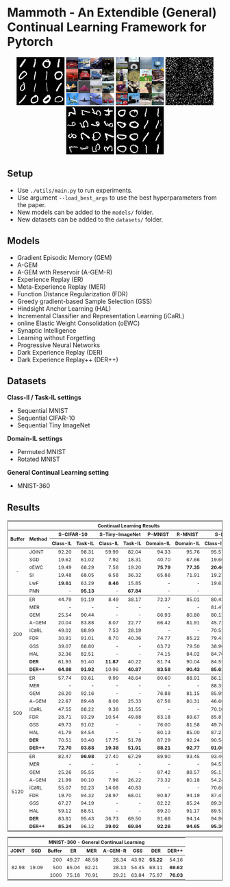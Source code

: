 # Mammoth - An Extendible (General) Continual Learning Framework for Pytorch

<p align="center">
  <img width="112" height="112" src="seq_mnist.gif" alt="Sequential MNIST">
  <img width="112" height="112" src="seq_cifar10.gif" alt="Sequential CIFAR-10">
  <img width="112" height="112" src="seq_tinyimg.gif" alt="Sequential TinyImagenet">
  <img width="112" height="112" src="perm_mnist.gif" alt="Permuted MNIST">
  <img width="112" height="112" src="rot_mnist.gif" alt="Rotated MNIST">
  <img width="112" height="112" src="mnist360.gif" alt="MNIST-360">
</p>

## Setup

+ Use `./utils/main.py` to run experiments.
+ Use argument `--load_best_args` to use the best hyperparameters from the paper.
+ New models can be added to the `models/` folder.
+ New datasets can be added to the `datasets/` folder.

## Models

+ Gradient Episodic Memory (GEM)
+ A-GEM
+ A-GEM with Reservoir (A-GEM-R)
+ Experience Replay (ER)
+ Meta-Experience Replay (MER)
+ Function Distance Regularization (FDR)
+ Greedy gradient-based Sample Selection (GSS)
+ Hindsight Anchor Learning (HAL)
+ Incremental Classifier and Representation Learning (iCaRL)
+ online Elastic Weight Consolidation (oEWC)
+ Synaptic Intelligence
+ Learning without Forgetting
+ Progressive Neural Networks
+ Dark Experience Replay (DER)
+ Dark Experience Replay++ (DER++)

## Datasets

**Class-Il / Task-IL settings**

+ Sequential MNIST
+ Sequential CIFAR-10
+ Sequential Tiny ImageNet

**Domain-IL settings**

+ Permuted MNIST
+ Rotated MNIST

**General Continual Learning setting**

+ MNIST-360

## Results

<table style="
    font-size: 11px;
    white-space: nowrap;
    text-align: right;
    border: 2px solid darkgray;
">
<thead style="/* border-top: 2px solid darkgray; */border-bottom: 2px solid darkgray;">
<tr><th colspan="10" style="text-align:center;">Continual Learning Results</th></tr>
<tr>
    <th rowspan="2" style="text-align:center;">Buffer</th>
    <th rowspan="2" style="text-align:center;">Method</th>
    <th colspan="2" style="text-align:center;">S-CIFAR-10</th>
    <th colspan="2" style="text-align:center;">S-Tiny-ImageNet</th>
    <th style="text-align:center;">P-MNIST</th>
    <th style="text-align:center;">R-MNIST</th>
    <th colspan="2" style="text-align:center;">S-MNIST</th>
</tr>
<tr>
    <th style="text-align:center;">Class-IL</th>
    <th style="text-align:center;">Task-IL</th>
    <th style="text-align:center;">Class-IL</th>
    <th style="text-align:center;">Task-IL</th>
    <th style="text-align:center;">Domain-IL</th>
    <th style="text-align:center;">Domain-IL</th>
    <th style="text-align:center;">Class-IL</th>
    <th style="text-align:center;">Task-IL</th>
</tr></thead>
<tbody style="border-bottom: 2px solid darkgray;">
<tr><td rowspan="6" style="text-align:center;">-</td><td style="text-align:left;">JOINT</td><td>92.20</td><td>98.31</td><td>59.99</td><td>82.04</td><td>94.33</td><td>95.76</td><td>95.57</td><td>99.51</td></tr>
<tr><td style="text-align:left;">SGD</td><td>19.62</td><td>61.02</td><td>7.92</td><td>18.31</td><td>40.70</td><td>67.66</td><td>19.60</td><td>94.94</td></tr>
<tr><td style="text-align:left;">oEWC</td><td>19.49</td><td>68.29</td><td>7.58</td><td>19.20</td><td><b>75.79</b></td><td><b>77.35</b></td><td><b>20.46</b></td><td>98.39</td>
</tr><tr><td style="text-align:left;">SI</td><td>19.48</td><td>68.05</td><td>6.58</td><td>36.32</td><td>65.86</td><td>71.91</td><td>19.27</td><td>96.00</td>
</tr><tr><td style="text-align:left;">LwF</td><td><b>19.61</b></td><td>63.29</td><td><b>8.46</b></td><td>15.85</td><td>-</td><td>-</td><td>19.62</td><td>94.11</td>
</tr><tr><td style="text-align:left;">PNN</td><td>-</td><td><b>95.13</b></td><td>-</td><td><b>67.84</b></td><td>-</td><td>-</td><td>-</td><td><b>99.23</b></td>
</tr></tbody><tbody style="border-bottom: 2px solid darkgray;">
<tr><td rowspan="10" style="text-align:center;">200</td><td style="text-align:left;">ER</td><td>44.79</td><td>91.19</td><td>8.49</td><td>38.17</td><td>72.37</td><td>85.01</td><td>80.43</td><td>97.86</td>
</tr><tr><td style="text-align:left;">MER</td><td>-</td><td>-</td><td>-</td><td>-</td><td>-</td><td>-</td><td>81.47</td><td>98.05</td>
</tr><tr><td style="text-align:left;">GEM</td><td>25.54</td><td>90.44</td><td>-</td><td>-</td><td>66.93</td><td>80.80</td><td>80.11</td><td>97.78</td>
</tr><tr><td style="text-align:left;">A-GEM</td><td>20.04</td><td>83.88</td><td>8.07</td><td>22.77</td><td>66.42</td><td>81.91</td><td>45.72</td><td>98.61</td>
</tr><tr><td style="text-align:left;">iCaRL</td><td>49.02</td><td>88.99</td><td>7.53</td><td>28.19</td><td>-</td><td>-</td><td>70.51</td><td>98.28</td>
</tr><tr><td style="text-align:left;">FDR</td><td>30.91</td><td>91.01</td><td>8.70</td><td>40.36</td><td>74.77</td><td>85.22</td><td>79.43</td><td>97.66</td>
</tr><tr><td style="text-align:left;">GSS</td><td>39.07</td><td>88.80</td><td>-</td><td>-</td><td>63.72</td><td>79.50</td><td>38.90</td><td>95.02</td>
</tr><tr><td style="text-align:left;">HAL</td><td>32.36</td><td>82.51</td><td>-</td><td>-</td><td>74.15</td><td>84.02</td><td>84.70</td><td>97.96</td>
</tr><tr><td style="text-align:left;"><b>DER</b></td><td>61.93</td><td>91.40</td><td><b>11.87</b></td><td>40.22</td><td>81.74</td><td>90.04</td><td>84.55</td><td><b>98.80</b></td>
</tr><tr><td style="text-align:left;"><b>DER++</b></td><td><b>64.88</b></td><td><b>91.92</b></td><td>10.96</td><td><b>40.87</b></td><td><b>83.58</b></td><td><b>90.43</b></td><td><b>85.61</b></td><td>98.76</td>
</tr></tbody><tbody style="border-bottom: 2px solid darkgray;">
<tr><td rowspan="10" style="text-align:center;">500</td><td style="text-align:left;">ER</td><td>57.74</td><td>93.61</td><td>9.99</td><td>48.64</td><td>80.60</td><td>88.91</td><td>86.12</td><td><b>99.04</b></td>
</tr><tr><td style="text-align:left;">MER</td><td>-</td><td>-</td><td>-</td><td>-</td><td>-</td><td>-</td><td>88.35</td><td>98.43</td>
</tr><tr><td style="text-align:left;">GEM</td><td>26.20</td><td>92.16</td><td>-</td><td>-</td><td>76.88</td><td>81.15</td><td>85.99</td><td>98.71</td>
</tr><tr><td style="text-align:left;">A-GEM</td><td>22.67</td><td>89.48</td><td>8.06</td><td>25.33</td><td>67.56</td><td>80.31</td><td>46.66</td><td>98.93</td>
</tr><tr><td style="text-align:left;">iCaRL</td><td>47.55</td><td>88.22</td><td>9.38</td><td>31.55</td><td>-</td><td>-</td><td>70.10</td><td>98.32</td>
</tr><tr><td style="text-align:left;">FDR</td><td>28.71</td><td>93.29</td><td>10.54</td><td>49.88</td><td>83.18</td><td>89.67</td><td>85.87</td><td>97.54</td>
</tr><tr><td style="text-align:left;">GSS</td><td>49.73</td><td>91.02</td><td>-</td><td>-</td><td>76.00</td><td>81.58</td><td>49.76</td><td>97.71</td>
</tr><tr><td style="text-align:left;">HAL</td><td>41.79</td><td>84.54</td><td>-</td><td>-</td><td>80.13</td><td>85.00</td><td>87.21</td><td>98.03</td>
</tr><tr><td style="text-align:left;"><b>DER</b></td><td>70.51</td><td>93.40</td><td>17.75</td><td>51.78</td><td>87.29</td><td>92.24</td><td>90.54</td><td>98.84</td>
</tr><tr><td style="text-align:left;"><b>DER++</b></td><td><b>72.70</b></td><td><b>93.88</b></td><td><b>19.38</b></td><td><b>51.91</b></td><td><b>88.21</b></td><td><b>92.77</b></td><td><b>91.00</b></td><td>98.94</td>
</tr></tbody><tbody style="/* border-bottom: 2px solid darkgray; */">
<tr><td rowspan="10" style="text-align:center;">5120</td><td style="text-align:left;">ER</td><td>82.47</td><td><b>96.98</b></td><td>27.40</td><td>67.29</td><td>89.90</td><td>93.45</td><td>93.40</td><td>99.33</td>
</tr><tr><td style="text-align:left;">MER</td><td>-</td><td>-</td><td>-</td><td>-</td><td>-</td><td>-</td><td>94.57</td><td>99.27</td>
</tr><tr><td style="text-align:left;">GEM</td><td>25.26</td><td>95.55</td><td>-</td><td>-</td><td>87.42</td><td>88.57</td><td>95.11</td><td>99.44</td>
</tr><tr><td style="text-align:left;">A-GEM</td><td>21.99</td><td>90.10</td><td>7.96</td><td>26.22</td><td>73.32</td><td>80.18</td><td>54.24</td><td>98.93</td>
</tr><tr><td style="text-align:left;">iCaRL</td><td>55.07</td><td>92.23</td><td>14.08</td><td>40.83</td><td>-</td><td>-</td><td>70.60</td><td>98.32</td>
</tr><tr><td style="text-align:left;">FDR</td><td>19.70</td><td>94.32</td><td>28.97</td><td>68.01</td><td>90.87</td><td>94.19</td><td>87.47</td><td>97.79</td>
</tr><tr><td style="text-align:left;">GSS</td><td>67.27</td><td>94.19</td><td>-</td><td>-</td><td>82.22</td><td>85.24</td><td>89.39</td><td>98.33</td>
</tr><tr><td style="text-align:left;">HAL</td><td>59.12</td><td>88.51</td><td>-</td><td>-</td><td>89.20</td><td>91.17</td><td>89.52</td><td>98.35</td>
</tr><tr><td style="text-align:left;"><b>DER</b></td><td>83.81</td><td>95.43</td><td>36.73</td><td>69.50</td><td>91.66</td><td>94.14</td><td>94.90</td><td>99.29</td>
</tr><tr><td style="text-align:left;"><b>DER++</b></td><td><b>85.24</b></td><td>96.12</td><td><b>39.02</b></td><td><b>69.84</b></td><td><b>92.26</b></td><td><b>94.65</b></td><td><b>95.30</b></td><td><b>99.47</b></td>
</tr></tbody>
</table>

<table style="
    font-size: 11px;
    white-space: nowrap;
    text-align: right;
    border: 2px solid darkgray;
">
<thead style="
    border-bottom: 2px solid darkgray;
">
<tr><th colspan="9" style="text-align:center;">MNIST-360 - General Continual Learning </th></tr>
<tr><th style="text-align:center;">    JOINT </th><th style="text-align:center;"> SGD </th><th style="text-align:center;"> <b>Buffer</b> </th><th style="text-align:center;"> ER </th><th style="text-align:center;"> MER </th><th style="text-align:center;"> A-GEM-R </th><th style="text-align:center;"> GSS </th><th style="text-align:center;"> <b>DER</b> </th><th style="text-align:center;"> <b>DER++</b></th></tr></thead><tbody>
<tr><td>     </td><td> </td><td> 200 </td><td>  49.27  </td><td> 48.58  </td><td> 28.34  </td><td> 43.92</td><td><b>55.22</b></td><td>54.16</td>                  
</tr><tr><td>     82.98</td><td> 19.09 </td><td> 500  </td><td> 65.04  </td><td> 62.21  </td><td> 28.13  </td><td> 54.45</td><td> 69.11                          </td><td> <b>69.62</b></td>  
</tr><tr><td>    <!--
td--></td><td>  </td><td> 1000  </td><td> 75.18  </td><td> 70.91  </td><td> 29.21  </td><td> 63.84</td><td> 75.97                          </td><td> <b>76.03</b></td>
</tr></tbody></table>
